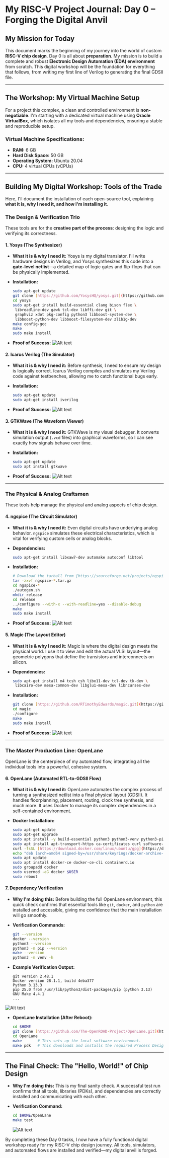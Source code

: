 # My RISC-V Project Journal: Day 0 – Forging the Digital Anvil

## My Mission for Today

This document marks the beginning of my journey into the world of custom **RISC-V chip design**. Day 0 is all about **preparation**. My mission is to build a complete and robust **Electronic Design Automation (EDA) environment** from scratch. This digital workshop will be the foundation for everything that follows, from writing my first line of Verilog to generating the final GDSII file.

---

## The Workshop: My Virtual Machine Setup

For a project this complex, a clean and controlled environment is **non-negotiable**. I'm starting with a dedicated virtual machine using **Oracle VirtualBox**, which isolates all my tools and dependencies, ensuring a stable and reproducible setup.

### Virtual Machine Specifications:

-   **RAM:** 6 GB
-   **Hard Disk Space:** 50 GB
-   **Operating System:** Ubuntu 20.04
-   **CPU:** 4 virtual CPUs (vCPUs)

---

## Building My Digital Workshop: Tools of the Trade

Here, I'll document the installation of each open-source tool, explaining **what it is, why I need it, and how I'm installing it**.

### The Design & Verification Trio

These tools are for the **creative part of the process**: designing the logic and verifying its correctness.

#### 1. Yosys (The Synthesizer)

-   **What it is & why I need it:**
    Yosys is my digital translator. I'll write hardware designs in Verilog, and Yosys synthesizes this code into a **gate-level netlist**—a detailed map of logic gates and flip-flops that can be physically implemented.

-   **Installation:**
    ```bash
    sudo apt-get update
    git clone [https://github.com/YosysHQ/yosys.git](https://github.com/YosysHQ/yosys.git)
    cd yosys
    sudo apt-get install build-essential clang bison flex \
     libreadline-dev gawk tcl-dev libffi-dev git \
     graphviz xdot pkg-config python3 libboost-system-dev \
     libboost-python-dev libboost-filesystem-dev zlib1g-dev
    make config-gcc
    make
    sudo make install
    ```

-   **Proof of Success:**
![Alt text](Output/YosysVerification)

#### 2. Icarus Verilog (The Simulator)

-   **What it is & why I need it:**
    Before synthesis, I need to ensure my design is logically correct. Icarus Verilog compiles and simulates my Verilog code against testbenches, allowing me to catch functional bugs early.

-   **Installation:**
    ```bash
    sudo apt-get update
    sudo apt-get install iverilog
    ```

-   **Proof of Success:** 
![Alt text](Output/Iverilog.png)

#### 3. GTKWave (The Waveform Viewer)

-   **What it is & why I need it:**
    GTKWave is my visual debugger. It converts simulation output (`.vcd` files) into graphical waveforms, so I can see exactly how signals behave over time.

-   **Installation:**
    ```bash
    sudo apt-get update
    sudo apt install gtkwave
    ```

-   **Proof of Success:** 
![Alt text](Output/gtkwavever.png)

---

### The Physical & Analog Craftsmen

These tools help manage the physical and analog aspects of chip design.

#### 4. ngspice (The Circuit Simulator)

-   **What it is & why I need it:**
    Even digital circuits have underlying analog behavior. `ngspice` simulates these electrical characteristics, which is vital for verifying custom cells or analog blocks.

-   **Dependencies:**
    ```bash
    sudo apt-get install libxaw7-dev automake autoconf libtool
    ```

-   **Installation:**
    ```bash
    # Download the tarball from [https://sourceforge.net/projects/ngspice/files/](https://sourceforge.net/projects/ngspice/files/)
    tar -zxvf ngspice-*.tar.gz
    cd ngspice-*
    ./autogen.sh
    mkdir release
    cd release
    ../configure --with-x --with-readline=yes --disable-debug
    make
    sudo make install
    ```

-   **Proof of Success:** 
![Alt text](Output/ngspicever.png)

#### 5. Magic (The Layout Editor)

-   **What it is & why I need it:**
    Magic is where the digital design meets the physical world. I use it to view and edit the actual VLSI layout—the geometric polygons that define the transistors and interconnects on silicon.

-   **Dependencies:**
    ```bash
    sudo apt-get install m4 tcsh csh libx11-dev tcl-dev tk-dev \
     libcairo-dev mesa-common-dev libglu1-mesa-dev libncurses-dev
    ```

-   **Installation:**
    ```bash
    git clone [https://github.com/RTimothyEdwards/magic.git](https://github.com/RTimothyEdwards/magic.git)
    cd magic
    ./configure
    make
    sudo make install
    ```

-   **Proof of Success:** 
![Alt text](Output/Magicver.png)

---

### The Master Production Line: OpenLane

OpenLane is the centerpiece of my automated flow, integrating all the individual tools into a powerful, cohesive system.

#### 6. OpenLane (Automated RTL-to-GDSII Flow)

-   **What it is & why I need it:**
    OpenLane automates the complex process of turning a synthesized netlist into a final physical layout (GDSII). It handles floorplanning, placement, routing, clock tree synthesis, and much more. It uses Docker to manage its complex dependencies in a self-contained environment.

-   **Docker Installation:**
    ```bash
    sudo apt-get update
    sudo apt-get upgrade
    sudo apt install -y build-essential python3 python3-venv python3-pip make git
    sudo apt install apt-transport-https ca-certificates curl software-properties-common
    curl -fsSL [https://download.docker.com/linux/ubuntu/gpg](https://download.docker.com/linux/ubuntu/gpg) | sudo gpg --dearmor -o /usr/share/keyrings/docker-archive-keyring.gpg
    echo "deb [arch=amd64 signed-by=/usr/share/keyrings/docker-archive-keyring.gpg] [https://download.docker.com/linux/ubuntu](https://download.docker.com/linux/ubuntu) $(lsb_release -cs) stable" | sudo tee /etc/apt/sources.list.d/docker.list > /dev/null
    sudo apt update
    sudo apt install docker-ce docker-ce-cli containerd.io
    sudo groupadd docker
    sudo usermod -aG docker $USER
    sudo reboot
    ```

#### 7. Dependency Verification

-   **Why I'm doing this:** Before building the full OpenLane environment, this quick check confirms that essential tools like `git`, `docker`, and `python` are installed and accessible, giving me confidence that the main installation will go smoothly.

-   **Verification Commands:**
    ```bash
    git --version
    docker --version
    python3 --version
    python3 -m pip --version
    make --version
    python3 -m venv -h
    ```

-   **Example Verification Output:**
    ```
    git version 2.48.1
    Docker version 28.1.1, build 4eba377
    Python 3.13.3
    pip 25.0 from /usr/lib/python3/dist-packages/pip (python 3.13)
    GNU Make 4.4.1
    ...
    ```
![Alt text](Output/toolsver.png)

-   **OpenLane Installation (After Reboot):**
    ```bash
    cd $HOME
    git clone [https://github.com/The-OpenROAD-Project/OpenLane.git](https://github.com/The-OpenROAD-Project/OpenLane.git)
    cd OpenLane
    make       # This sets up the local software environment.
    make pdk   # This downloads and installs the required Process Design Kit (PDK).
    ```

---

## The Final Check: The "Hello, World!" of Chip Design

-   **Why I'm doing this:** This is my final sanity check. A successful test run confirms that all tools, libraries (PDKs), and dependencies are correctly installed and communicating with each other.

-   **Verification Command:**
    ```bash
    cd $HOME/OpenLane
    make test
    ```
    ![Alt text](Output/Openlanever.png)


By completing these Day 0 tasks, I now have a fully functional digital workshop ready for my RISC-V chip design journey. All tools, simulators, and automated flows are installed and verified—my digital anvil is forged.
